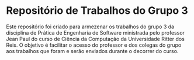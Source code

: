 # Repositório de Trabalhos do Grupo 3

Este repositório foi criado para armezenar os trabalhos do grupo 3 da disciplina de Prática de Engenharia de Software ministrada pelo professor Jean Paul do curso de Ciência da Computação da Universidade Ritter dos Reis. O objetivo é facilitar o acesso do professor e dos colegas do grupo aos trabalhos que foram e serão enviados durante o decorrer do curso.